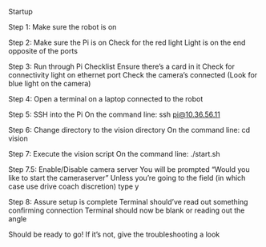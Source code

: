 Startup

Step 1: Make sure the robot is on

Step 2: Make sure the Pi is on
Check for the red light
Light is on the end opposite of the ports

Step 3: Run through Pi Checklist
Ensure there’s a card in it
Check for connectivity light on ethernet port
Check the camera’s connected (Look for blue light on the camera)

Step 4: Open a terminal on a laptop connected to the robot

Step 5: SSH into the Pi
On the command line: ssh pi@10.36.56.11

Step 6: Change directory to the vision directory
On the command line: cd vision

Step 7: Execute the vision script
On the command line: ./start.sh

Step 7.5: Enable/Disable camera server
You will be prompted “Would you like to start the cameraserver”
Unless you’re going to the field (in which case use drive coach discretion) type y

Step 8: Assure setup is complete
Terminal should’ve read out something confirming connection
Terminal should now be blank or reading out the angle

Should be ready to go! If it’s not, give the troubleshooting a look